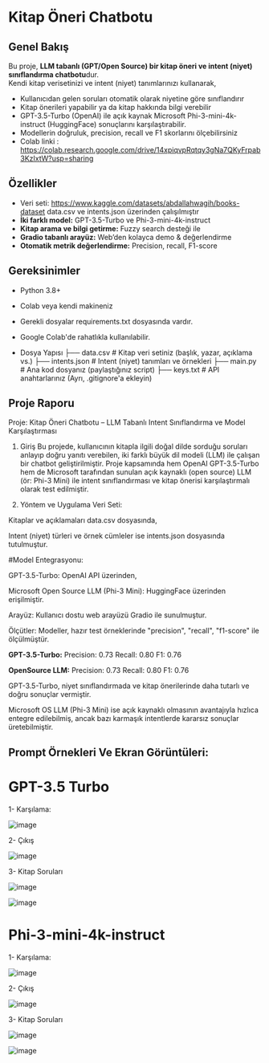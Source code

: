 # Kitap Öneri Chatbotu

## Genel Bakış

Bu proje, **LLM tabanlı (GPT/Open Source) bir kitap öneri ve intent (niyet) sınıflandırma chatbotu**dur.  
Kendi kitap verisetinizi ve intent (niyet) tanımlarınızı kullanarak,  
- Kullanıcıdan gelen soruları otomatik olarak niyetine göre sınıflandırır  
- Kitap önerileri yapabilir ya da kitap hakkında bilgi verebilir  
- GPT-3.5-Turbo (OpenAI) ile açık kaynak Microsoft Phi-3-mini-4k-instruct (HuggingFace) sonuçlarını karşılaştırabilir.
- Modellerin doğruluk, precision, recall ve F1 skorlarını ölçebilirsiniz
- Colab linki : https://colab.research.google.com/drive/14xpiqvpRqtqy3gNa7QKyFrpab3KzIxtW?usp=sharing

## Özellikler

- Veri seti: https://www.kaggle.com/datasets/abdallahwagih/books-dataset  data.csv ve intents.json üzerinden çalışılmıştır
- **İki farklı model:** GPT-3.5-Turbo ve Phi-3-mini-4k-instruct
- **Kitap arama ve bilgi getirme:** Fuzzy search desteği ile
- **Gradio tabanlı arayüz:** Web’den kolayca demo & değerlendirme
- **Otomatik metrik değerlendirme:** Precision, recall, F1-score

## Gereksinimler

- Python 3.8+
- Colab veya kendi makineniz
- Gerekli dosyalar requirements.txt dosyasında vardır.
- Google Colab'de rahatlıkla kullanılabilir.

- Dosya Yapısı
├── data.csv                # Kitap veri setiniz (başlık, yazar, açıklama vs.)
├── intents.json            # Intent (niyet) tanımları ve örnekleri
├── main.py                 # Ana kod dosyanız (paylaştığınız script)
├── keys.txt                # API anahtarlarınız (Ayrı, .gitignore'a ekleyin)


## Proje Raporu

Proje: Kitap Öneri Chatbotu – LLM Tabanlı Intent Sınıflandırma ve Model Karşılaştırması
1. Giriş
Bu projede, kullanıcının kitapla ilgili doğal dilde sorduğu soruları anlayıp doğru yanıtı verebilen, iki farklı büyük dil modeli (LLM) ile çalışan bir chatbot geliştirilmiştir. Proje kapsamında hem OpenAI GPT-3.5-Turbo hem de Microsoft tarafından sunulan açık kaynaklı (open source) LLM (ör: Phi-3 Mini) ile intent sınıflandırması ve kitap önerisi karşılaştırmalı olarak test edilmiştir.

2. Yöntem ve Uygulama
Veri Seti:

Kitaplar ve açıklamaları data.csv dosyasında,

Intent (niyet) türleri ve örnek cümleler ise intents.json dosyasında tutulmuştur.

#Model Entegrasyonu:

GPT-3.5-Turbo: OpenAI API üzerinden,

Microsoft Open Source LLM (Phi-3 Mini): HuggingFace üzerinden erişilmiştir.

Arayüz:
Kullanıcı dostu web arayüzü Gradio ile sunulmuştur.

Ölçütler:
Modeller, hazır test örneklerinde "precision", "recall", "f1-score" ile ölçülmüştür.

**GPT-3.5-Turbo:**
Precision: 0.73
Recall: 0.80
F1: 0.76

**OpenSource LLM:**
Precision: 0.73
Recall: 0.80
F1: 0.76


GPT-3.5-Turbo, niyet sınıflandırmada ve kitap önerilerinde daha tutarlı ve doğru sonuçlar vermiştir.

Microsoft OS LLM (Phi-3 Mini) ise açık kaynaklı olmasının avantajıyla hızlıca entegre edilebilmiş, ancak bazı karmaşık intentlerde kararsız sonuçlar üretebilmiştir.

## Prompt Örnekleri Ve Ekran Görüntüleri:

# GPT-3.5 Turbo

1- Karşılama:

![image](https://github.com/user-attachments/assets/ed658e66-e116-468d-9a2e-bacef1c3e589)

2- Çıkış

![image](https://github.com/user-attachments/assets/a3b61a99-3b49-4155-8183-381079508fd5)

3- Kitap Soruları

![image](https://github.com/user-attachments/assets/60e613f6-9ae2-47fc-86d8-98fb871e7d75)

![image](https://github.com/user-attachments/assets/a62d2305-a11d-4f25-a591-2d1b9c710b3b)

# Phi-3-mini-4k-instruct

1- Karşılama:

![image](https://github.com/user-attachments/assets/e2e10444-a22b-405c-b91f-8023ec2aa945)


2- Çıkış

 ![image](https://github.com/user-attachments/assets/e4721212-33fd-43d5-8f32-0b8944e86b1d)


3- Kitap Soruları

![image](https://github.com/user-attachments/assets/3715326d-d0aa-422c-8bbe-a5946d4b9594)

![image](https://github.com/user-attachments/assets/84eaf109-2896-49b8-a2fa-641e9f5cbade)








